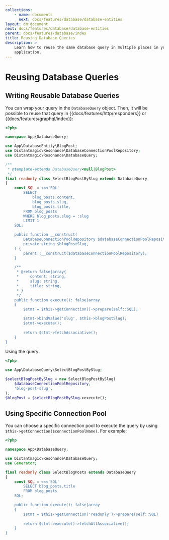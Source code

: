 ```yaml
---
collections:
    - name: documents
      next: docs/features/database/database-entities
layout: dm:document
next: docs/features/database/database-entities
parent: docs/features/database/index
title: Reusing Database Queries
description: >
    Learn how to reuse the same database query in multiple places in your 
    application.
---
```


# Reusing Database Queries

## Writing Reusable Database Queries

You can wrap your query in the `DatabaseQuery` object. Then, it will be possible
to reuse that query in {{docs/features/http/responders}} or 
{{docs/features/graphql/index}}:

```php
<?php

namespace App\DatabaseQuery;

use App\DatabaseEntity\BlogPost;
use Distantmagic\Resonance\DatabaseConnectionPoolRepository;
use Distantmagic\Resonance\DatabaseQuery;

/**
 * @template-extends DatabaseQuery<null|BlogPost>
 */
final readonly class SelectBlogPostBySlug extends DatabaseQuery
{
    const SQL = <<<'SQL'
        SELECT
            blog_posts.content,
            blog_posts.slug,
            blog_posts.title,
        FROM blog_posts
        WHERE blog_posts.slug = :slug
        LIMIT 1
    SQL;

    public function __construct(
        DatabaseConnectionPoolRepository $databaseConnectionPoolRepository,
        private string $blogPostSlug,
    ) {
        parent::__construct($databaseConnectionPoolRepository);
    }

    /**
     * @return false|array{
     *     content: string,
     *     slug: string,
     *     title: string,
     * }
     */
    public function execute(): false|array
    {
        $stmt = $this->getConnection()->prepare(self::SQL);

        $stmt->bindValue('slug', $this->blogPostSlug);
        $stmt->execute();
        
        return $stmt->fetchAssociative();
    }
}
```

Using the query:

```php
<?php

use App\DatabaseQuery\SelectBlogPostBySlug;

$selectBlogPostBySlug = new SelectBlogPostBySlug(
    $databaseConnectionPoolRepository,
    'blog-post-slug',
);
$blogPost = $selectBlogPostBySlug->execute();
```

## Using Specific Connection Pool

You can choose a specific connection pool to execute the query by using
`$this->getConnection($connectionPoolName)`. For example:

```php
<?php

namespace App\DatabaseQuery;

use Distantmagic\Resonance\DatabaseQuery;
use Generator;

final readonly class SelectBlogPosts extends DatabaseQuery
{
    const SQL = <<<'SQL'
        SELECT blog_posts.title
        FROM blog_posts
    SQL;

    public function execute(): false|array
    {
        $stmt = $this->getConnection('readonly')->prepare(self::SQL)
        
        return $stmt->execute()->fetchAllAssociative();
    }
}
```
